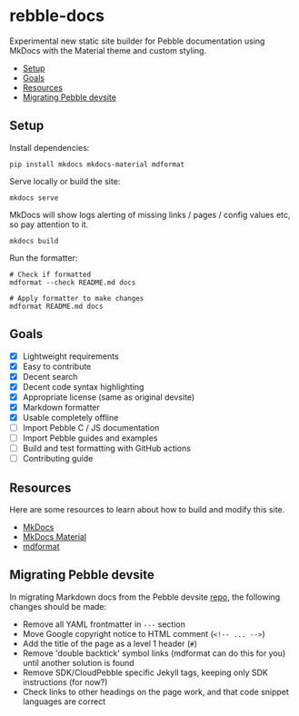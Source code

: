 # rebble-docs

Experimental new static site builder for Pebble documentation using MkDocs with
the Material theme and custom styling.

- [Setup](#setup)
- [Goals](#goals)
- [Resources](#resources)
- [Migrating Pebble devsite](#migrating-pebble-devsite)

## Setup

Install dependencies:

```
pip install mkdocs mkdocs-material mdformat
```

Serve locally or build the site:

```
mkdocs serve
```

MkDocs will show logs alerting of missing links / pages / config values etc, so
pay attention to it.

```
mkdocs build
```

Run the formatter:

```
# Check if formatted
mdformat --check README.md docs

# Apply formatter to make changes
mdformat README.md docs
```

## Goals

- [x] Lightweight requirements
- [x] Easy to contribute
- [x] Decent search
- [x] Decent code syntax highlighting
- [x] Appropriate license (same as original devsite)
- [x] Markdown formatter
- [x] Usable completely offline
- [ ] Import Pebble C / JS documentation
- [ ] Import Pebble guides and examples
- [ ] Build and test formatting with GitHub actions
- [ ] Contributing guide

## Resources

Here are some resources to learn about how to build and modify this site.

- [MkDocs](https://www.mkdocs.org/)
- [MkDocs Material](https://squidfunk.github.io/mkdocs-material/setup/)
- [mdformat](https://github.com/hukkin/mdformat)

## Migrating Pebble devsite

In migrating Markdown docs from the Pebble devsite
[repo](https://github.com/google/pebble), the following changes should be made:

- Remove all YAML frontmatter in `---` section
- Move Google copyright notice to HTML comment (`<!-- ... -->`)
- Add the title of the page as a level 1 header (`#`)
- Remove 'double backtick' symbol links (mdformat can do this for you) until another solution is found
- Remove SDK/CloudPebble specific Jekyll tags, keeping only SDK instructions (for now?)
- Check links to other headings on the page work, and that code snippet languages are correct
